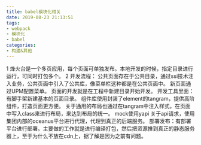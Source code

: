 ```yaml
---
title: babel模块化相关
date: 2019-08-23 21:13:51
tags: 
- webpack
- 模块化
- babel
categories: 
- 构建&其他
---
```

1 烽火台是一个多页应用，每个页面可单独发布。本地开发的时候，指定目录进行运行，可同时打包多个。
2 开发流程：
  公共页面存在于公共目录，通过ssi技术注入业务，公共页面中引入了公共库，像菜单栏这种都是在公共页面中。
  新页面通过UPM配置菜单。
  页面的开发就是在工程中新建目录开始开发。
  开发工具里面：
    有脚手架新建基本的页面目录。
    组件库使用封装了element的tangram，提供高阶组件，打造页面更方便。
    关于通用的布局也通过在tangram中注入样式，在页面中写入class来进行布局，来达到布局的统一。
    mock使用yapi
  关于api请求，使用集团内部的oceanus平台进行代理，代理到真正的后端服务。
  部署发布：有部署平台进行部署。主要做的工作就是进行编译打包，然后把资源推到真正的静态服务器上，至于为什么不放在cdn上，据了解是因为之前有问题。
  